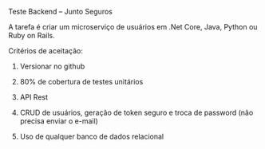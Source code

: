 Teste Backend – Junto Seguros

A tarefa é criar um microserviço de usuários em .Net Core, Java, Python ou Ruby on Rails.

Critérios de aceitação:

1) Versionar no github

2) 80% de cobertura de testes unitários

3) API Rest

4) CRUD de usuários, geração de token seguro e troca de password (não precisa enviar o e-mail)

5) Uso de qualquer banco de dados relacional